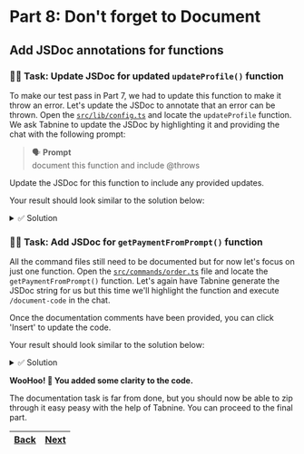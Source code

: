 # Part 8: Don't forget to Document

## Add JSDoc annotations for functions

### 🧑‍💻 Task: Update JSDoc for updated `updateProfile()` function

To make our test pass in Part 7, we had to update this function to make it throw an error. Let's update the JSDoc to annotate that an error can be thrown. Open the [`src/lib/config.ts`](../src/lib/config.ts) and locate the `updateProfile` function. We ask Tabnine to update the JSDoc by highlighting it and providing the chat with the following prompt:

> 🗣️ **Prompt** <br />
> document this function and include @throws

Update the JSDoc for this function to include any provided updates.

Your result should look similar to the solution below:

<details> 
<br>
<summary>✅ Solution</summary>

```typescript
/**
 * Updates the customer's profile information in the configuration file.
 *
 * @param profile The updated profile information
 * @throws An error if no profile is found
 * @returns null
 */
```

</details>

### 🧑‍💻 Task: Add JSDoc for `getPaymentFromPrompt()` function

All the command files still need to be documented but for now let's focus on just one function. Open the [`src/commands/order.ts`](../src/commands/order.ts) file and locate the `getPaymentFromPrompt()` function. Let's again have Tabnine generate the JSDoc string for us but this time we'll highlight the function and execute `/document-code` in the chat.

Once the documentation comments have been provided, you can click 'Insert' to update the code.

Your result should look similar to the solution below:

<details> 
<br>
<summary>✅ Solution</summary>

```typescript
/**
 * Prompts the user to enter their payment information, including their credit card number, expiration date, security code, and postal code.
 * @param amountToCharge The total amount of the order, including the customer's purchase price and any applicable taxes or fees.
 * @returns A `Payment` object containing the user's payment information.
 */
```

</details>

**WooHoo! 🙌 You added some clarity to the code.**

The documentation task is far from done, but you should now be able to zip through it easy peasy with the help of Tabnine. You can proceed to the final part.

| [Back](part-7.md) | [Next](part-9.md) |
| ----------------- | ----------------- |
